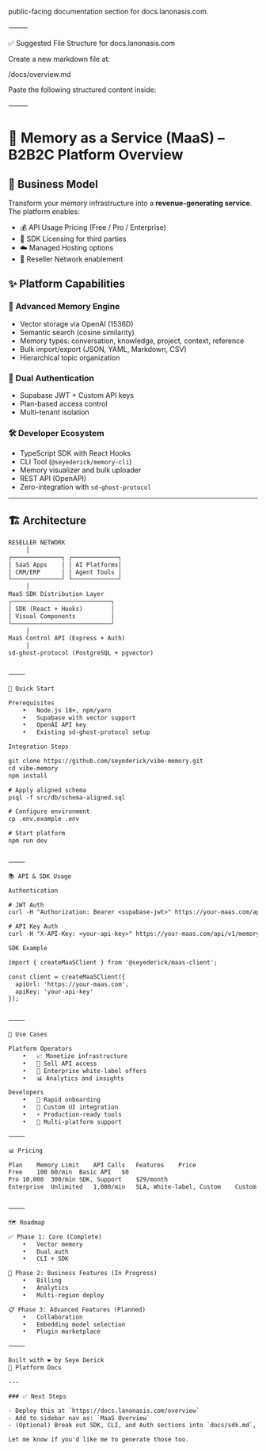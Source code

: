 public-facing documentation section for docs.lanonasis.com.

⸻

✅ Suggested File Structure for docs.lanonasis.com

Create a new markdown file at:

/docs/overview.md

Paste the following structured content inside:

⸻


# 🧠 Memory as a Service (MaaS) – B2B2C Platform Overview

## 🎯 Business Model

Transform your memory infrastructure into a **revenue-generating service**. The platform enables:

- 💰 API Usage Pricing (Free / Pro / Enterprise)
- 🔑 SDK Licensing for third parties
- ☁️ Managed Hosting options
- 🤝 Reseller Network enablement

## ✨ Platform Capabilities

### 🧠 Advanced Memory Engine
- Vector storage via OpenAI (1536D)
- Semantic search (cosine similarity)
- Memory types: conversation, knowledge, project, context, reference
- Bulk import/export (JSON, YAML, Markdown, CSV)
- Hierarchical topic organization

### 🔐 Dual Authentication
- Supabase JWT + Custom API keys
- Plan-based access control
- Multi-tenant isolation

### 🛠 Developer Ecosystem
- TypeScript SDK with React Hooks
- CLI Tool (`@seyederick/memory-cli`)
- Memory visualizer and bulk uploader
- REST API (OpenAPI)
- Zero-integration with `sd-ghost-protocol`

---

## 🏗️ Architecture

```txt
RESELLER NETWORK
     │
┌──────────────┐ ┌─────────────┐
│ SaaS Apps    │ │ AI Platforms│
│ CRM/ERP      │ │ Agent Tools │
└──────────────┘ └─────────────┘
     │
MaaS SDK Distribution Layer
┌────────────────────────────┐
│ SDK (React + Hooks)        │
│ Visual Components          │
└────────────────────────────┘
     │
MaaS Control API (Express + Auth)
     │
sd-ghost-protocol (PostgreSQL + pgvector)


⸻

🚀 Quick Start

Prerequisites
	•	Node.js 18+, npm/yarn
	•	Supabase with vector support
	•	OpenAI API key
	•	Existing sd-ghost-protocol setup

Integration Steps

git clone https://github.com/seyederick/vibe-memory.git
cd vibe-memory
npm install

# Apply aligned schema
psql -f src/db/schema-aligned.sql

# Configure environment
cp .env.example .env

# Start platform
npm run dev


⸻

📚 API & SDK Usage

Authentication

# JWT Auth
curl -H "Authorization: Bearer <supabase-jwt>" https://your-maas.com/api/v1/memory

# API Key Auth
curl -H "X-API-Key: <your-api-key>" https://your-maas.com/api/v1/memory

SDK Example

import { createMaaSClient } from '@seyederick/maas-client';

const client = createMaaSClient({
  apiUrl: 'https://your-maas.com',
  apiKey: 'your-api-key'
});


⸻

💼 Use Cases

Platform Operators
	•	📈 Monetize infrastructure
	•	🔑 Sell API access
	•	🏢 Enterprise white-label offers
	•	📊 Analytics and insights

Developers
	•	🚀 Rapid onboarding
	•	🎨 Custom UI integration
	•	⚡ Production-ready tools
	•	📱 Multi-platform support

⸻

📊 Pricing

Plan	Memory Limit	API Calls	Features	Price
Free	100	60/min	Basic API	$0
Pro	10,000	300/min	SDK, Support	$29/month
Enterprise	Unlimited	1,000/min	SLA, White-label, Custom	Custom


⸻

🗺️ Roadmap

✅ Phase 1: Core (Complete)
	•	Vector memory
	•	Dual auth
	•	CLI + SDK

🔄 Phase 2: Business Features (In Progress)
	•	Billing
	•	Analytics
	•	Multi-region deploy

📋 Phase 3: Advanced Features (Planned)
	•	Collaboration
	•	Embedding model selection
	•	Plugin marketplace

⸻

Built with ❤️ by Seye Derick
📘 Platform Docs

---

### ✅ Next Steps

- Deploy this at `https://docs.lanonasis.com/overview`
- Add to sidebar nav as: `MaaS Overview`
- (Optional) Break out SDK, CLI, and Auth sections into `docs/sdk.md`, `docs/cli.md`, `docs/auth.md`

Let me know if you'd like me to generate those too.